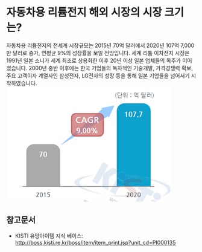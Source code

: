 # 자동차용 리튬전지 해외 시장의 시장 크기는?

자동차용 리튬전지의 전세계 시장규모는 2015년 70억 달러에서 2020년 107억 7,000만 달러로 증가, 연평균 9%의 성장률을 보일 전망입니다.
세계 리튬 이차전지 시장은 1991년 일본 소니가 세계 최초로 상용화한 이후 20년 이상 일본 업체들의 독주가 이어졌습니다. 
2000년 중반 이후에는 한국 기업들의 독자적인 기술개발, 가격경쟁력 확보, 주요 고객이자 계열사인 삼성전자, LG전자의 성장 등을 
통해 일본 기업들을 넘어서기 시작하였습니다. 
![이차전지_전략제품_현황분석](./images/자동차용리튬전지_Q12_1_1.PNG)

## 참고문서
- KISTI 유망아이템 지식 베이스: http://boss.kisti.re.kr/boss/item/item_print.jsp?unit_cd=PI000135